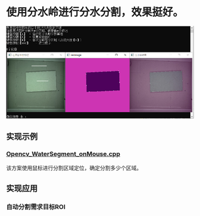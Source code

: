 # 使用分水岭进行分水分割，效果挺好。
![image](https://github.com/DJdongbudong/CPP_Opencv/blob/master/Segment/WaterSeg/%E5%88%86%E6%B0%B4%E5%B2%AD%E6%95%88%E6%9E%9C.jpg)
## 实现示例
### [Opencv_WaterSegment_onMouse.cpp](https://github.com/DJdongbudong/CPP_Opencv/blob/master/Segment/WaterSeg/Opencv_WaterSegment_onMouse.cpp)
  该方案使用鼠标进行分割区域定位，确定分割多少个区域。
## 实现应用
### 自动分割需求目标ROI
